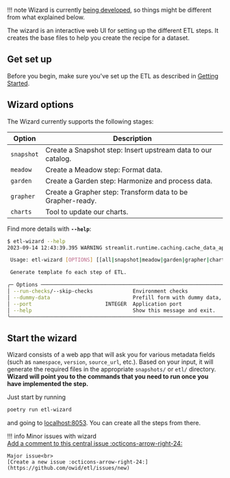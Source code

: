 !!! note
    Wizard is currently [being developed](https://github.com/owid/owid-issues/issues/1365), so things might be different from what explained below.

The wizard is an interactive web UI for setting up the different ETL steps. It creates the base files to help you
create the recipe for a dataset.

## Get set up

Before you begin, make sure you've set up the ETL as described in [Getting Started](../../getting-started/index.md).

## Wizard options
The Wizard currently supports the following stages:

| Option      | Description                                                                                                   |
| ----------- | ------------------------------------------------------------------------------------------------------------- |
| `snapshot`  | Create a Snapshot step: Insert upstream data to our catalog.                                                  |
| `meadow`    | Create a Meadow step: Format data.                                                                            |
| `garden`    | Create a Garden step: Harmonize and process data.                                                             |
| `grapher`   | Create a Grapher step: Transform data to be Grapher-ready.                                                    |
| `charts`    | Tool to update our charts.                                                                                    |

Find more details with **`--help`**:
```bash
$ etl-wizard --help
2023-09-14 12:43:39.395 WARNING streamlit.runtime.caching.cache_data_api: No runtime found, using MemoryCacheStorageManager

 Usage: etl-wizard [OPTIONS] [[all|snapshot|meadow|garden|grapher|charts]]

 Generate template fo each step of ETL.

╭─ Options ──────────────────────────────────────────────────────────────────────────────────────────────────────────────────────────────╮
│ --run-checks/--skip-checks             Environment checks                                                                              │
│ --dummy-data                           Prefill form with dummy data, useful for development                                            │
│ --port                        INTEGER  Application port                                                                                │
│ --help                                 Show this message and exit.                                                                     │
╰────────────────────────────────────────────────────────────────────────────────────────────────────────────────────────────────────────╯
```

## Start the wizard

Wizard consists of a web app that will ask you for various metadata fields (such as `namespace`, `version`, `source_url`, etc.). Based on your input,
it will generate the required files in the appropriate `snapshots/` or `etl/` directory. **Wizard will point you to the commands that you need to run once you
have implemented the step.**

Just start by running

```bash
poetry run etl-wizard
```

and going to [localhost:8053](localhost:8053). You can create all the steps from there.



!!! info
    Minor issues with wizard<br>
    [Add a comment to this central issue :octicons-arrow-right-24:](https://github.com/owid/etl/issues/1563)<br>

    Major issue<br>
    [Create a new issue :octicons-arrow-right-24:](https://github.com/owid/etl/issues/new)

